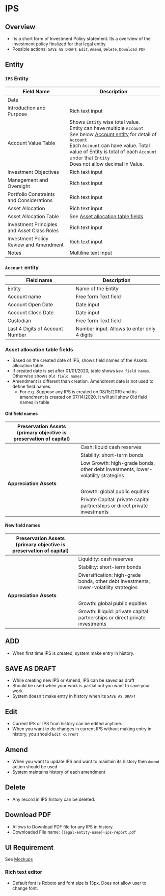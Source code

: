# IPS

## Overview

- Its a short form of Investment Policy statement. Its a overview of the investment policy finalized for that legal entity
- Possible actions: `SAVE AS DRAFT`, `Edit`, `Amend`,  `Delete`, `Download PDF`

## Entity

### `IPS` Entity

| Field Name                                  | Description                                                  |
| ------------------------------------------- | ------------------------------------------------------------ |
| Date                                        |                                                              |
| Introduction and Purpose                    | Rich text input                                              |
| Account Value Table                         | Shows `Entity` wise total value.<br />Entity can have multiple `Account`<br />See below [Account entity](#account-entity) for detail of `Account`<br />Each `Account` can have value. Total value of Entity is total of  each `Account` under that `Entity`<br /> Does not allow decimal in Value. |
| Investment Objectives                       | Rich text input                                              |
| Management and Oversight                    | Rich text input                                              |
| Portfolio Constraints and Considerations    | Rich text input                                              |
| Asset Allocation                            | Rich text input                                              |
| Asset Allocation Table                      | See [Asset allocation table fields](#asset-allocation-table-fields) |
| Investment Principles and Asset Class Roles | Rich text input                                              |
| Investment Policy Review and Amendment      | Rich text input                                              |
| Notes                                       | Multiline text input                                         |

### `Account` entity

| Field name                      | Description                                 |
| ------------------------------- | ------------------------------------------- |
| Entity                          | Name of the Entity                          |
| Account name                    | Free form Text field                        |
| Account Open Date               | Date input                                  |
| Account Close Date              | Date input                                  |
| Custodian                       | Free form Text field                        |
| Last 4 Digits of Account Number | Number input. Allows to enter only 4 digits |



### Asset allocation table fields

- Based on the created date of IPS, shows field names of the Assets allocation table.
- If created date is set after 01/01/2020, table shows `New field names`. Otherwise shows `Old field names`
- Amendment is different than creation.  Amendment date is not used to define field names.
  - For e.g. Suppose any IPS is created on 08/15/2019 and its amendment is created on 07/14/2020. It will still show Old field names in table.



#### Old field names

| **Preservation Assets (primary objective is preservation of capital)** |                                                              |
| ------------------------------------------------------------ | ------------------------------------------------------------ |
|                                                              | Cash: liquid cash reserves                                   |
|                                                              | Stability: short-term bonds                                  |
|                                                              | Low Growth: high-grade bonds, other debt investments, lower-volatility strategies |
| **Appreciation Assets**                                      |                                                              |
|                                                              | Growth: global public equities                               |
|                                                              | Private Capital: private capital partnerships or direct private investments |

#### New field names

| **Preservation Assets (primary objective is preservation of capital)** |                                                              |
| ------------------------------------------------------------ | ------------------------------------------------------------ |
|                                                              | Liquidity: cash reserves                                     |
|                                                              | Stability: short-term bonds                                  |
|                                                              | Diversification: high-grade bonds, other debt investments, lower-volatility strategies |
| **Appreciation Assets**                                      |                                                              |
|                                                              | Growth: global public equities                               |
|                                                              | Growth: Illiquid: private capital partnerships or direct private investments |

## ADD

- When first time IPS is created, system make entry in history.

## SAVE AS DRAFT

- While creating new IPS or Amend, IPS can be  saved as draft
- Should be used when your work is partial but you want to save your work
- System doesn't make entry in history when its `SAVE AS DRAFT`

## Edit

- Current IPS or IPS from history can be edited anytime.
- When you want to do changes in current IPS without making entry in history, you should `Edit current`

## Amend

- When you want to update IPS and want to maintain its history then `Amend` action should be used
- System maintains history of each amendment 

## Delete

- Any record in IPS history can be deleted.

## Download PDF

- Allows to Download PDF file for any IPS in history.
- Downloaded File name: `{legal-entity-name}-ips-report.pdf`

## UI Requirement

See [Mockups](https://drive.google.com/drive/u/0/folders/1xfiUGFYjddQQoArdyN_dbkRwdqXNVIcI)

### Rich text editor

- Default font is Roboto and font size is 13px. Does not allow user to change font.